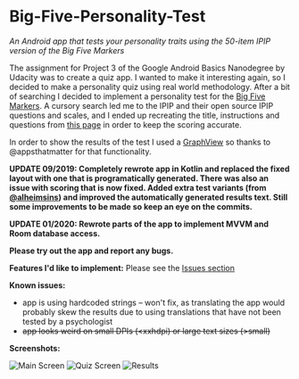 # Big-Five-Personality-Test
_An Android app that tests your personality traits using the 50-item IPIP version of the Big Five Markers_

The assignment for Project 3 of the Google Android Basics Nanodegree by Udacity was to create a quiz app. I wanted to 
make it interesting again, so I decided to make a personality quiz using real world methodology. After a bit of searching
I decided to implement a personality test for the [Big Five Markers](https://en.wikipedia.org/wiki/Big_Five_personality_traits). 
A cursory search led me to the IPIP and their open source IPIP questions and scales, and I ended up recreating the title, 
instructions and questions from [this page](http://ipip.ori.org/New_IPIP-50-item-scale.htm) in order to keep the scoring accurate.

In order to show the results of the test I used a [GraphView](https://github.com/appsthatmatter/GraphView) so thanks to @appsthatmatter
for that functionality. 

**UPDATE 09/2019: Completely rewrote app in Kotlin and replaced the fixed layout with one that is programatically generated. There was also an issue with scoring that is now fixed. Added extra test variants (from [@alheimsins](https://github.com/Alheimsins)) and improved the automatically generated results text. Still some improvements to be made so keep an eye on the commits.**

**UPDATE 01/2020: Rewrote parts of the app to implement MVVM and Room database access.**

**Please try out the app and report any bugs.**

**Features I'd like to implement:** Please see the [Issues section](https://github.com/adriantache/Big-Five-Personality-Test/issues)

**Known issues:**
* app is using hardcoded strings – won't fix, as translating the app would probably skew the results due to using translations that
have not been tested by a psychologist
* ~~app looks weird on small DPIs (<xxhdpi) or large text sizes (>small)~~

**Screenshots:**

![Main Screen](https://github.com/adriantache/Big-Five-Personality-Test/blob/master/0.png) ![Quiz Screen](https://github.com/adriantache/Big-Five-Personality-Test/blob/master/1.png) ![Results](https://github.com/adriantache/Big-Five-Personality-Test/blob/master/2.png)
